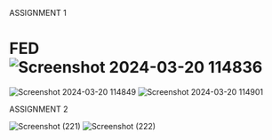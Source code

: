 ASSIGNMENT 1

# FED![Screenshot 2024-03-20 114836](https://github.com/pooja7174/FED/assets/139003211/9fbcb31d-96d7-4390-9214-3134121799de)
![Screenshot 2024-03-20 114849](https://github.com/pooja7174/FED/assets/139003211/62f56d29-7739-4076-a0be-aa33258bb1fa)
![Screenshot 2024-03-20 114901](https://github.com/pooja7174/FED/assets/139003211/7c288e0d-65ca-41c3-ab5f-152c61d67bf6)


ASSIGNMENT 2


![Screenshot (221)](https://github.com/pooja7174/FED/assets/139003211/cda9cce9-2c4b-4f3f-91ea-b79fc46080df)
![Screenshot (222)](https://github.com/pooja7174/FED/assets/139003211/0915be07-832f-4e65-ad9d-274640dc91a4)
